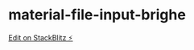 # material-file-input-brighe

[Edit on StackBlitz ⚡️](https://stackblitz.com/edit/material-file-input-brighe)